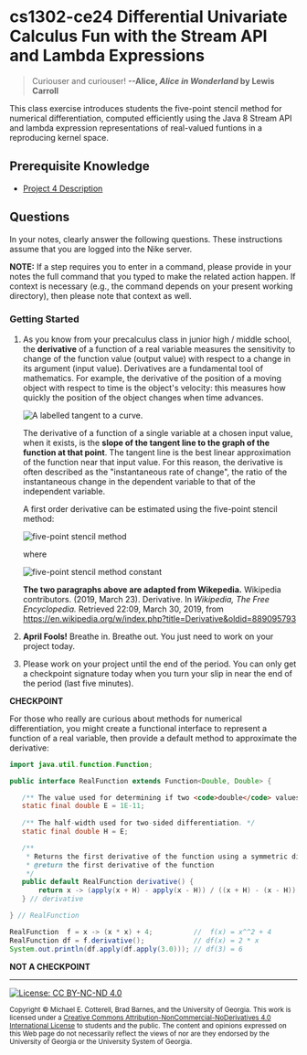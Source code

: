 # cs1302-ce24 Differential Univariate Calculus Fun with the Stream API and Lambda Expressions

> Curiouser and curiouser!
> **--Alice, _Alice in Wonderland_ by Lewis Carroll**

This class exercise introduces students the five-point stencil method for numerical differentiation,
computed efficiently using the Java 8 Stream API and lambda expression representations of real-valued
funtions in a reproducing kernel space. 

## Prerequisite Knowledge

* [Project 4 Description](https://github.com/cs1302uga/cs1302-gallery/)

## Questions

In your notes, clearly answer the following questions. These instructions assume that you are 
logged into the Nike server. 

**NOTE:** If a step requires you to enter in a command, please provide in your notes the full 
command that you typed to make the related action happen. If context is necessary (e.g., the 
command depends on your present working directory), then please note that context as well.

### Getting Started

1. As you know from your precalculus class in junior high / middle school, the **derivative** of 
   a function of a real variable measures the sensitivity to change of the function value 
   (output value) with respect to a change in its argument (input value). Derivatives are 
   a fundamental tool of mathematics. For example, the derivative of the position of a moving 
   object with respect to time is the object's velocity: this measures how quickly the 
   position of the object changes when time advances.
   
   ![A labelled tangent to a curve.](https://upload.wikimedia.org/wikipedia/commons/thumb/0/0f/Tangent_to_a_curve.svg/2560px-Tangent_to_a_curve.svg.png)
   
   The derivative of a function of a single variable at a chosen input value, when it exists, 
   is the **slope of the tangent line to the graph of the function at that point**. The tangent 
   line is the best linear approximation of the function near that input value. For this reason, 
   the derivative is often described as the "instantaneous rate of change", the ratio of the 
   instantaneous change in the dependent variable to that of the independent variable.
   
   A first order derivative can be estimated using the five-point stencil method:
   
   ![five-point stencil method](https://wikimedia.org/api/rest_v1/media/math/render/svg/554d2e3e5894dc11cffad91024372276eab6987a)
   
   where
   
   ![five-point stencil method constant](https://wikimedia.org/api/rest_v1/media/math/render/svg/666c60123c8e7ff40bbb58e46c1af3c5fbb5e688)
   
   **The two paragraphs above are adapted from Wikepedia.**
   Wikipedia contributors. (2019, March 23). 
   Derivative. In _Wikipedia, The Free Encyclopedia._
   Retrieved 22:09, March 30, 2019, from 
   https://en.wikipedia.org/w/index.php?title=Derivative&oldid=889095793

1. **April Fools!** Breathe in. Breathe out. You just need to work on your project today.

1. Please work on your project until the end of the period. You can only get a checkpoint
   signature today when you turn your slip in near the end of the period (last five minutes).

**CHECKPOINT**

For those who really are curious about methods for numerical differentiation, you might
create a functional interface to represent a function of a real variable, then provide a
default method to approximate the derivative:

```java
import java.util.function.Function;

public interface RealFunction extends Function<Double, Double> {

   /** The value used for determining if two <code>double</code> values are essentially equal. */
   static final double E = 1E-11;
   
   /** The half-width used for two-sided differentiation. */
   static final double H = E;

   /**
    * Returns the first derivative of the function using a symmetric difference quotient.
    * @return the first derivative of the function
    */
   public default RealFunction derivative() {
       return x -> (apply(x + H) - apply(x - H)) / ((x + H) - (x - H));
   } // derivative

} // RealFunction
```

```java
RealFunction  f = x -> (x * x) + 4;          //  f(x) = x^^2 + 4
RealFunction df = f.derivative();            // df(x) = 2 * x
System.out.println(df.apply(df.apply(3.0))); // df(3) = 6
```

**NOT A CHECKPOINT**

<hr/>

[![License: CC BY-NC-ND 4.0](https://img.shields.io/badge/License-CC%20BY--NC--ND%204.0-lightgrey.svg)](http://creativecommons.org/licenses/by-nc-nd/4.0/)

<small>
Copyright &copy; Michael E. Cotterell, Brad Barnes, and the University of Georgia.
This work is licensed under a <a rel="license" href="http://creativecommons.org/licenses/by-nc-nd/4.0/">Creative Commons Attribution-NonCommercial-NoDerivatives 4.0 International License</a> to students and the public.
The content and opinions expressed on this Web page do not necessarily reflect the views of nor are they endorsed by the University of Georgia or the University System of Georgia.
</small>

